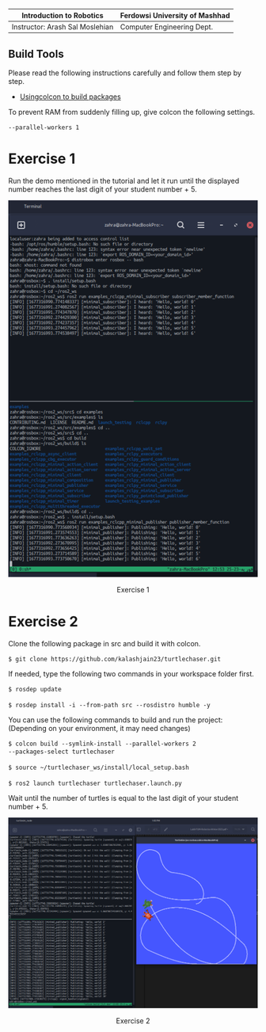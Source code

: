 |  Introduction to Robotics |  Ferdowsi University of Mashhad |
|---|---|
|  Instructor: Arash Sal Moslehian |  Computer Engineering Dept. |

## Build Tools

Please read the following instructions carefully and follow them step by step.

- [Using](https://docs.ros.org/en/humble/Tutorials/Beginner-Client-Libraries/Colcon-Tutorial.html)[colcon ](https://docs.ros.org/en/humble/Tutorials/Beginner-Client-Libraries/Colcon-Tutorial.html)[to build packages](https://docs.ros.org/en/humble/Tutorials/Beginner-Client-Libraries/Colcon-Tutorial.html)

To prevent RAM from suddenly filling up, give colcon the following settings.

```
--parallel-workers 1
```

# Exercise 1

Run the demo mentioned in the tutorial and let it run until the displayed number reaches the last digit of your student number + 5. 

<p align = "center">
<img src = "exec1.png">
</p>
<p align = "center">
Exercise 1
</p>


# Exercise 2

Clone the following package in src and build it with colcon.

```
$ git clone https://github.com/kalashjain23/turtlechaser.git
```

If needed, type the following two commands in your workspace folder first.

```
$ rosdep update

$ rosdep install -i --from-path src --rosdistro humble -y
```

You can use the following commands to build and run the project: (Depending on your environment, it may need changes)

```shell
$ colcon build --symlink-install --parallel-workers 2
--packages-select turtlechaser

$ source ~/turtlechaser_ws/install/local_setup.bash

$ ros2 launch turtlechaser turtlechaser.launch.py
```

Wait until the number of turtles is equal to the last digit of your student number + 5.

<p align = "center">
<img src = "exec2.png">
</p>
<p align = "center">
Exercise 2
</p>


